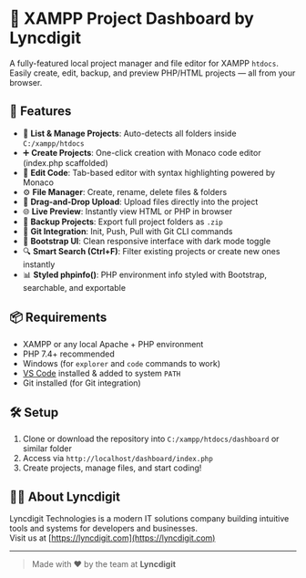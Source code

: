 # 🚀 XAMPP Project Dashboard by Lyncdigit

A fully-featured local project manager and file editor for XAMPP `htdocs`.  
Easily create, edit, backup, and preview PHP/HTML projects — all from your browser.

## 🌟 Features

- 📂 **List & Manage Projects**: Auto-detects all folders inside `C:/xampp/htdocs`
- ➕ **Create Projects**: One-click creation with Monaco code editor (index.php scaffolded)
- 📝 **Edit Code**: Tab-based editor with syntax highlighting powered by Monaco
- ⚙️ **File Manager**: Create, rename, delete files & folders
- 📁 **Drag-and-Drop Upload**: Upload files directly into the project
- 🌐 **Live Preview**: Instantly view HTML or PHP in browser
- 💾 **Backup Projects**: Export full project folders as `.zip`
- 🧠 **Git Integration**: Init, Push, Pull with Git CLI commands
- 🎨 **Bootstrap UI**: Clean responsive interface with dark mode toggle
- 🔍 **Smart Search (Ctrl+F)**: Filter existing projects or create new ones instantly
- 📊 **Styled phpinfo()**: PHP environment info styled with Bootstrap, searchable, and exportable

## 📦 Requirements

- XAMPP or any local Apache + PHP environment
- PHP 7.4+ recommended
- Windows (for `explorer` and `code` commands to work)
- [VS Code](https://code.visualstudio.com/) installed & added to system `PATH`
- Git installed (for Git integration)

## 🛠 Setup

1. Clone or download the repository into `C:/xampp/htdocs/dashboard` or similar folder
2. Access via `http://localhost/dashboard/index.php`
3. Create projects, manage files, and start coding!

## 🧑‍💻 About Lyncdigit

Lyncdigit Technologies is a modern IT solutions company building intuitive tools and systems for developers and businesses.  
Visit us at [https://lyncdigit.com](https://lyncdigit.com)

---

> Made with ❤️ by the team at **Lyncdigit**
